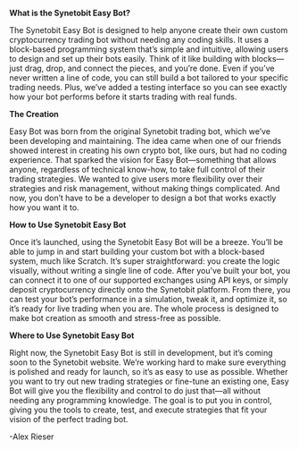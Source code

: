 **What is the Synetobit Easy Bot?**

The Synetobit Easy Bot is designed to help anyone create their own custom cryptocurrency trading bot without needing any coding skills. It uses a block-based programming system that’s simple and intuitive, allowing users to design and set up their bots easily. Think of it like building with blocks—just drag, drop, and connect the pieces, and you’re done. Even if you’ve never written a line of code, you can still build a bot tailored to your specific trading needs. Plus, we’ve added a testing interface so you can see exactly how your bot performs before it starts trading with real funds.


**The Creation**

Easy Bot was born from the original Synetobit trading bot, which we’ve been developing and maintaining. The idea came when one of our friends showed interest in creating his own crypto bot, like ours, but had no coding experience. That sparked the vision for Easy Bot—something that allows anyone, regardless of technical know-how, to take full control of their trading strategies. We wanted to give users more flexibility over their strategies and risk management, without making things complicated. And now, you don’t have to be a developer to design a bot that works exactly how you want it to.

  

**How to Use Synetobit Easy Bot**

Once it’s launched, using the Synetobit Easy Bot will be a breeze. You’ll be able to jump in and start building your custom bot with a block-based system, much like Scratch. It’s super straightforward: you create the logic visually, without writing a single line of code. After you’ve built your bot, you can connect it to one of our supported exchanges using API keys, or simply deposit cryptocurrency directly onto the Synetobit platform. From there, you can test your bot’s performance in a simulation, tweak it, and optimize it, so it’s ready for live trading when you are. The whole process is designed to make bot creation as smooth and stress-free as possible.

  

**Where to Use Synetobit Easy Bot**

Right now, the Synetobit Easy Bot is still in development, but it’s coming soon to the Synetobit website. We’re working hard to make sure everything is polished and ready for launch, so it’s as easy to use as possible. Whether you want to try out new trading strategies or fine-tune an existing one, Easy Bot will give you the flexibility and control to do just that—all without needing any programming knowledge. The goal is to put you in control, giving you the tools to create, test, and execute strategies that fit your vision of the perfect trading bot.


-Alex Rieser